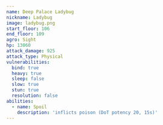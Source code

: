 ```yaml
---
name: Deep Palace Ladybug
nickname: Ladybug
image: ladybug.png
start_floor: 106
end_floor: 109
agro: Sight
hp: 13060
attack_damage: 925
attack_type: Physical
vulnerabilities:
  bind: true
  heavy: true
  sleep: false
  slow: true
  stun: true
  resolution: false
abilities:
  - name: Spoil
    description: 'inflicts poison (DoT potency 20, 15s)'
---
```

